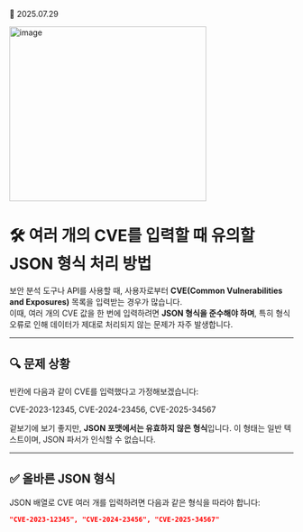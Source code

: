 📅 2025.07.29

<img width="349" height="310" alt="image" src="https://github.com/user-attachments/assets/c384c3a5-88d6-40ae-a5fb-9b1b329ceaac" />

# 🛠️ 여러 개의 CVE를 입력할 때 유의할 JSON 형식 처리 방법

보안 분석 도구나 API를 사용할 때, 사용자로부터 **CVE(Common Vulnerabilities and Exposures)** 목록을 입력받는 경우가 많습니다.  
이때, 여러 개의 CVE 값을 한 번에 입력하려면 **JSON 형식을 준수해야 하며**, 특히 형식 오류로 인해 데이터가 제대로 처리되지 않는 문제가 자주 발생합니다.

---

## 🔍 문제 상황

빈칸에 다음과 같이 CVE를 입력했다고 가정해보겠습니다:

CVE-2023-12345, CVE-2024-23456, CVE-2025-34567


겉보기에 보기 좋지만, **JSON 포맷에서는 유효하지 않은 형식**입니다. 이 형태는 일반 텍스트이며, JSON 파서가 인식할 수 없습니다.

---

## ✅ 올바른 JSON 형식

JSON 배열로 CVE 여러 개를 입력하려면 다음과 같은 형식을 따라야 합니다:

```json
"CVE-2023-12345", "CVE-2024-23456", "CVE-2025-34567"
```
